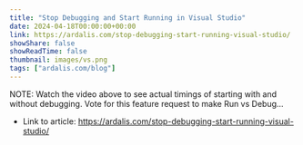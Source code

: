 ```yaml
---
title: "Stop Debugging and Start Running in Visual Studio"
date: 2024-04-18T00:00:00+00:00
link: https://ardalis.com/stop-debugging-start-running-visual-studio/
showShare: false
showReadTime: false
thumbnail: images/vs.png
tags: ["ardalis.com/blog"]
---
```

NOTE: Watch the video above to see actual timings of starting with and without debugging. Vote for this feature request to make Run vs Debug…

- Link to article: https://ardalis.com/stop-debugging-start-running-visual-studio/